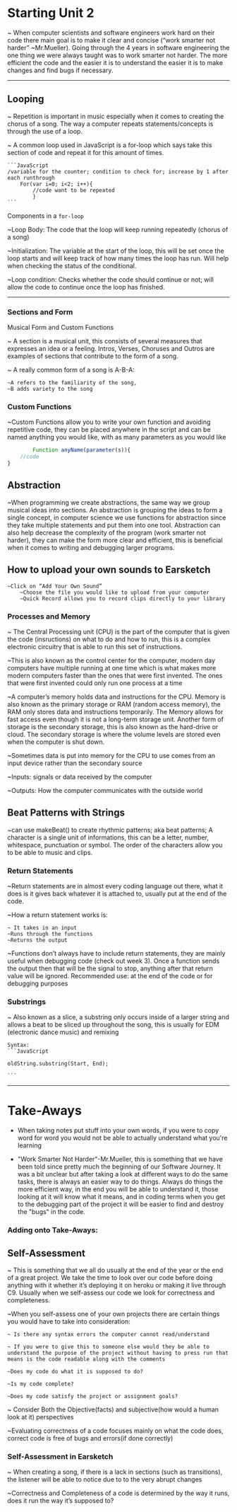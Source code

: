 
# Starting Unit 2

~ When computer scientists and software engineers work hard on their code there main goal is to make it clear and concise (“work smarter not harder” ~Mr.Mueller). Going through the 4 years in software engineering the one thing we were always taught was to work smarter not harder. The more efficient the code and the easier it is to understand the easier it is to make changes and find bugs if necessary. 

---
## Looping

~ Repetition is important in music especially when it comes to creating the chorus of a song. The way a computer repeats statements/concepts is through the use of a loop.

~ A common loop used in JavaScript is a for-loop which says take this section of code and repeat it for this amount of times.

	```JavaScript
	/variable for the counter; condition to check for; increase by 1 after each runthrough
		For(var i=0; i<2; i++){
			//code want to be repeated
			}
	```
	
Components in a `for-loop`

~Loop Body: The code that the loop will keep running repeatedly (chorus of a song)

~Initialization: The variable at the start of the loop, this will be set once the loop starts and will keep track of how many times the loop has run. Will help when checking the status of the conditional.

~Loop condition: Checks whether the code should continue or not; will allow the code to continue once the loop has finished. 

---
### Sections and Form
Musical Form and Custom Functions

~ A section is a musical unit, this consists of several measures that expresses an idea or a feeling. Intros, Verses, Choruses and Outros are examples of sections that contribute to the form of a song.

~ A really common form of a song is A-B-A:
    
    ~A refers to the familiarity of the song, 
    ~B adds variety to the song

### Custom Functions
~Custom Functions allow you to write your own function and avoiding repetitive code, they can be placed anywhere in the script and can be named anything you would like, with as many parameters as you would like
```JavaScript
		Function anyName(parameter(s)){
	//code
}
```
## Abstraction

~When programming we create abstractions, the same way we group musical ideas into sections. An abstraction is grouping the ideas to form a single concept, in computer science we use functions for abstraction since they take multiple statements and put them into one tool. Abstraction can also help decrease the complexity of the program (work smarter not harder), they can make the form more clear and efficient, this is beneficial when it comes to writing and debugging larger programs.

## How to upload your own sounds to Earsketch
    ~Click on “Add Your Own Sound”
        ~Choose the file you would like to upload from your computer
        ~Quick Record allows you to record clips directly to your library
        
### Processes and Memory
~ The Central Processing unit (CPU) is the part of the computer that is given the code (insructions) on what to do and how to run, this is a complex electronic circuitry that is able to run this set of instructions. 

~This is also known as the control center for the computer, modern day computers have multiple running at one time which is what makes more modern computers faster than the ones that were first invented. The ones that were first invented could only run one process at a time

~A computer’s memory holds data and instructions for the CPU. Memory is also known as the primary storage or RAM (random access memory), the RAM only stores data and instructions temporarily. The Memory allows for fast access even though it is not a long-term storage unit. Another form of storage is the secondary storage, this is also known as the hard-drive or cloud. The secondary storage is where the volume levels are stored even when the computer is shut down. 

~Sometimes data is put into memory for the CPU to use comes from an input device rather than the secondary source

~Inputs: signals or data received by the computer 

~Outputs: How the computer communicates with the outside world

## Beat Patterns with Strings
~can use makeBeat() to create rhythmic patterns; aka beat patterns; A character is a single unit of informations, this can be a letter, number, whitespace, punctuation or symbol. The order of the characters allow you to be able to music and clips.

### Return Statements
~Return statements are in almost every coding language out there, what it does is it gives back whatever it is attached to, usually put at the end of the code. 

~How a return statement works is:

	~ It takes in an input
	~Runs through the functions
	~Returns the output
~Functions don’t always have to include return statements, they are mainly useful when debugging code (check out week 3). Once a function sends the output then that will be the signal to stop, anything after that return value will be ignored. Recommended use: at the end of the code or for debugging purposes

### Substrings
~ Also known as a slice, a substring only occurs inside of a larger string and allows a beat to be sliced up throughout the song, this is usually for EDM (electronic dance music) and remixing

    Syntax: 
    ```JavaScript
    
    oldString.substring(Start, End);
  
    ```
---

# Take-Aways

* When taking notes put stuff into your own words, if you were to copy word for word you would not be able to actually understand what you're learning

* "Work Smarter Not Harder"-Mr.Mueller, this is something that we have been told since pretty much the beginning of our Software Journey. It was a bit unclear but after taking a look at different ways to do the same tasks, there is always an easier way to do things. Always do things the more efficient way, in the end you will be able to understand it, those looking at it will know what it means, and in coding terms when you get to the debugging part of the project it will be easier to find and destroy the "bugs" in the code.

### Adding onto Take-Aways:

## Self-Assessment

~ This is something that we all do usually at the end of the year or the end of a great project. We take the time to look over our code before doing anything with it whether it’s deploying it on heroku or making it live through C9. Usually when we self-assess our code we look for correctness and completeness.

~When you self-assess one of your own projects there are certain things you would have to take into consideration:

	~ Is there any syntax errors the computer cannot read/understand
	
	~ If you were to give this to someone else would they be able to understand the purpose of the project without having to press run that means is the code readable along with the comments
	
	~Does my code do what it is supposed to do?
	
	~Is my code complete?
	
	~Does my code satisfy the project or assignment goals?

~ Consider Both the Objective(facts) and subjective(how would a human look at it) perspectives 

~Evaluating correctness of a code focuses mainly on what the code does, correct code is free of bugs and errors(if done correctly)

### Self-Assessment in Earsketch
~ When creating a song, if there is a lack in sections (such as transitions), the listener will be able to notice due to to the very abrupt changes

~Correctness and Completeness of a code is determined by the way it runs, does it run the way it’s supposed to?

 
 